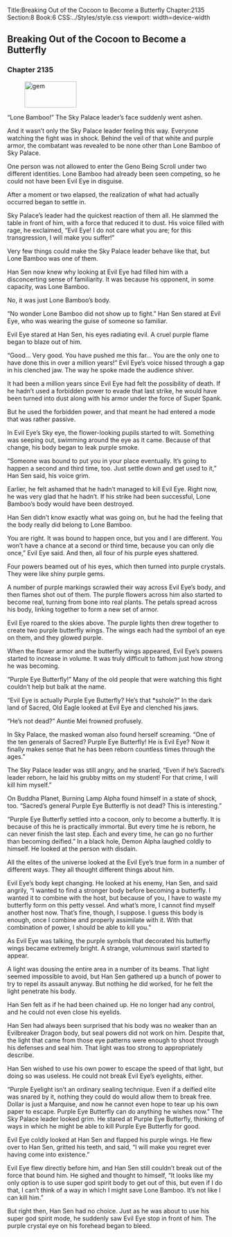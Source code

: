 Title:Breaking Out of the Cocoon to Become a Butterfly 
Chapter:2135 
Section:8 
Book:6 
CSS:../Styles/style.css 
viewport: width=device-width
  
## Breaking Out of the Cocoon to Become a Butterfly
### Chapter 2135 
<figure>
	<img src="../Images/gem.gif" alt="gem" id="gem" width="120" height="60" />
</figure>
  

  
  “Lone Bamboo!” The Sky Palace leader’s face suddenly went ashen.

And it wasn’t only the Sky Palace leader feeling this way. Everyone watching the fight was in shock. Behind the veil of that white and purple armor, the combatant was revealed to be none other than Lone Bamboo of Sky Palace.

One person was not allowed to enter the Geno Being Scroll under two different identities. Lone Bamboo had already been seen competing, so he could not have been Evil Eye in disguise.

After a moment or two elapsed, the realization of what had actually occurred began to settle in.

Sky Palace’s leader had the quickest reaction of them all. He slammed the table in front of him, with a force that reduced it to dust. His voice filled with rage, he exclaimed, “Evil Eye! I do not care what you are; for this transgression, I will make you suffer!”

Very few things could make the Sky Palace leader behave like that, but Lone Bamboo was one of them.

Han Sen now knew why looking at Evil Eye had filled him with a disconcerting sense of familiarity. It was because his opponent, in some capacity, was Lone Bamboo.

No, it was just Lone Bamboo’s body.

“No wonder Lone Bamboo did not show up to fight.” Han Sen stared at Evil Eye, who was wearing the guise of someone so familiar.

Evil Eye stared at Han Sen, his eyes radiating evil. A cruel purple flame began to blaze out of him.

“Good… Very good. You have pushed me this far… You are the only one to have done this in over a million years!” Evil Eye’s voice hissed through a gap in his clenched jaw. The way he spoke made the audience shiver.

It had been a million years since Evil Eye had felt the possibility of death. If he hadn’t used a forbidden power to evade that last strike, he would have been turned into dust along with his armor under the force of Super Spank.

But he used the forbidden power, and that meant he had entered a mode that was rather passive.

In Evil Eye’s Sky eye, the flower-looking pupils started to wilt. Something was seeping out, swimming around the eye as it came. Because of that change, his body began to leak purple smoke.

“Someone was bound to put you in your place eventually. It’s going to happen a second and third time, too. Just settle down and get used to it,” Han Sen said, his voice grim.

Earlier, he felt ashamed that he hadn’t managed to kill Evil Eye. Right now, he was very glad that he hadn’t. If his strike had been successful, Lone Bamboo’s body would have been destroyed.

Han Sen didn’t know exactly what was going on, but he had the feeling that the body really did belong to Lone Bamboo.

You are right. It was bound to happen once, but you and I are different. You won’t have a chance at a second or third time, because you can only die once,” Evil Eye said. And then, all four of his purple eyes shattered.

Four powers beamed out of his eyes, which then turned into purple crystals. They were like shiny purple gems.

A number of purple markings scrawled their way across Evil Eye’s body, and then flames shot out of them. The purple flowers across him also started to become real, turning from bone into real plants. The petals spread across his body, linking together to form a new set of armor.

Evil Eye roared to the skies above. The purple lights then drew together to create two purple butterfly wings. The wings each had the symbol of an eye on them, and they glowed purple.

When the flower armor and the butterfly wings appeared, Evil Eye’s powers started to increase in volume. It was truly difficult to fathom just how strong he was becoming.

“Purple Eye Butterfly!” Many of the old people that were watching this fight couldn’t help but balk at the name.

“Evil Eye is actually Purple Eye Butterfly? He’s that *sshole?” In the dark land of Sacred, Old Eagle looked at Evil Eye and clenched his jaws.

“He’s not dead?” Auntie Mei frowned profusely.

In Sky Palace, the masked woman also found herself screaming. “One of the ten generals of Sacred? Purple Eye Butterfly! He is Evil Eye? Now it finally makes sense that he has been reborn countless times through the ages.”

The Sky Palace leader was still angry, and he snarled, “Even if he’s Sacred’s leader reborn, he laid his grubby mitts on my student! For that crime, I will kill him myself.”

On Buddha Planet, Burning Lamp Alpha found himself in a state of shock, too. “Sacred’s general Purple Eye Butterfly is not dead? This is interesting.”

“Purple Eye Butterfly settled into a cocoon, only to become a butterfly. It is because of this he is practically immortal. But every time he is reborn, he can never finish the last step. Each and every time, he can go no further than becoming deified.” In a black hole, Demon Alpha laughed coldly to himself. He looked at the person with disdain.

All the elites of the universe looked at the Evil Eye’s true form in a number of different ways. They all thought different things about him.

Evil Eye’s body kept changing. He looked at his enemy, Han Sen, and said angrily, “I wanted to find a stronger body before becoming a butterfly. I wanted it to combine with the host, but because of you, I have to waste my butterfly form on this petty vessel. And what’s more, I cannot find myself another host now. That’s fine, though, I suppose. I guess this body is enough, once I combine and properly assimilate with it. With that combination of power, I should be able to kill you.”

As Evil Eye was talking, the purple symbols that decorated his butterfly wings became extremely bright. A strange, voluminous swirl started to appear.

A light was dousing the entire area in a number of its beams. That light seemed impossible to avoid, but Han Sen gathered up a bunch of power to try to repel its assault anyway. But nothing he did worked, for he felt the light penetrate his body.

Han Sen felt as if he had been chained up. He no longer had any control, and he could not even close his eyelids.

Han Sen had always been surprised that his body was no weaker than an Evilbreaker Dragon body, but seal powers did not work on him. Despite that, the light that came from those eye patterns were enough to shoot through his defenses and seal him. That light was too strong to appropriately describe.

Han Sen wished to use his own power to escape the speed of that light, but doing so was useless. He could not break Evil Eye’s eyelights, either.

“Purple Eyelight isn’t an ordinary sealing technique. Even if a deified elite was snared by it, nothing they could do would allow them to break free. Dollar is just a Marquise, and now he cannot even hope to tear up his own paper to escape. Purple Eye Butterfly can do anything he wishes now.” The Sky Palace leader looked grim. He stared at Purple Eye Butterfly, thinking of ways in which he might be able to kill Purple Eye Butterfly for good.

Evil Eye coldly looked at Han Sen and flapped his purple wings. He flew over to Han Sen, gritted his teeth, and said, “I will make you regret ever having come into existence.”

Evil Eye flew directly before him, and Han Sen still couldn’t break out of the force that bound him. He sighed and thought to himself, “It looks like my only option is to use super god spirit body to get out of this, but even if I do that, I can’t think of a way in which I might save Lone Bamboo. It’s not like I can kill him.”

But right then, Han Sen had no choice. Just as he was about to use his super god spirit mode, he suddenly saw Evil Eye stop in front of him. The purple crystal eye on his forehead began to bleed.
